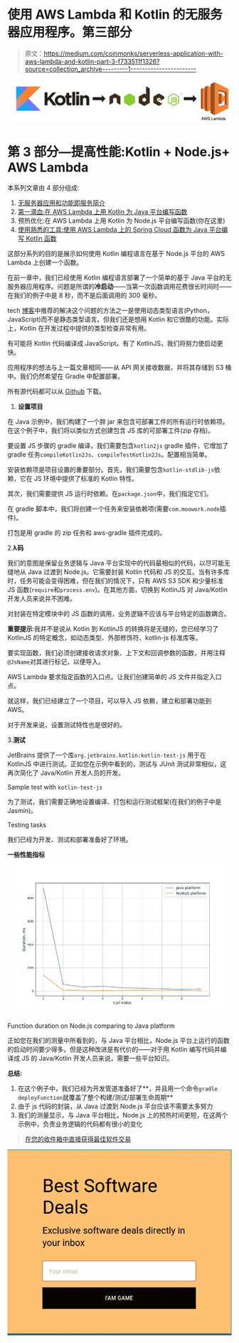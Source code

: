 # 使用 AWS Lambda 和 Kotlin 的无服务器应用程序。第三部分

> 原文：<https://medium.com/coinmonks/serverless-application-with-aws-lambda-and-kotlin-part-3-f733511f1326?source=collection_archive---------1----------------------->

![](img/19180411ab35008409d8ebbd3c3661ca.png)

# 第 3 部分—提高性能:Kotlin + Node.js+ AWS Lambda

本系列文章由 4 部分组成:

1.  [无服务器应用和功能即服务简介](/@sulevsky/serverless-application-with-aws-lambda-and-kotlin-part-1-62d12ce7d64f)
2.  [第一滴血:在 AWS Lambda 上用 Kotlin 为 Java 平台编写函数](/@sulevsky/serverless-application-with-aws-lambda-and-kotlin-part-2-26c06dc62099)
3.  预热优化:在 AWS Lambda 上用 Kotlin 为 Node.js 平台编写函数(你在这里)
4.  [使用熟悉的工具:使用 AWS Lambda 上的 Spring Cloud 函数为 Java 平台编写 Kotlin 函数](/@sulevsky/serverless-application-with-aws-lambda-and-kotlin-part-4-b364f9dfd9cd)

这部分系列的目的是展示如何使用 Kotlin 编程语言在基于 Node.js 平台的 AWS Lambda 上创建一个函数。

在前一章中，我们已经使用 Kotlin 编程语言部署了一个简单的基于 Java 平台的无服务器应用程序。问题是所谓的**冷启动**——当第一次函数调用花费很长时间时——在我们的例子中是 8 秒，而不是后面调用的 300 毫秒。

tech [博客](https://read.acloud.guru/does-coding-language-memory-or-package-size-affect-cold-starts-of-aws-lambda-a15e26d12c76)中推荐的解决这个问题的方法之一是使用动态类型语言(Python，JavaScript)而不是静态类型语言。但我们还是想用 Kotlin 和它很酷的功能。实际上，Kotlin 在开发过程中提供的类型检查非常有用。

有可能将 Kotlin 代码编译成 JavaScript。有了 KotlinJS，我们将努力使启动更快。

应用程序的想法与上一篇文章相同——从 API 网关接收数据，并将其存储到 S3 桶中。我们仍然希望在 Gradle 中配置部署。

所有源代码都可以从 [Github](https://github.com/sulevsky/aws-lambda-java/tree/master/lambda-kotlin-nodejs) 下载。

1.  **设置项目**

在 Java 示例中，我们构建了一个胖 jar 来包含可部署工件的所有运行时依赖项。在这个例子中，我们将以类似方式创建包含 JS 库的可部署工件(zip 存档)。

要设置 JS 步骤的 gradle 编译，我们需要包含`kotlin2js` gradle 插件，它增加了 gradle 任务`compileKotlin2Js`、`compileTestKotlin2Js`。配置相当简单。

安装依赖项是项目设置的重要部分。首先，我们需要包含`kotlin-stdlib-js`依赖，它在 JS 环境中提供了标准的 Kotlin 特性。

其次，我们需要提供 JS 运行时依赖。在`package.json`中，我们指定它们。

在 gradle 脚本中，我们将创建一个任务来安装依赖项(需要`com.moowork.node`插件)。

打包是用 gradle 的 zip 任务和 aws-gradle 插件完成的。

2.**λ码**

我们的意图是保留业务逻辑与 Java 平台实现中的代码最相似的代码，以尽可能无缝地从 Java 过渡到 Node.js。它需要封装 Kotlin 代码和 JS 的交互。当有许多库时，任务可能会变得困难，但在我们的情况下，只有 AWS S3 SDK 和少量标准 JS 函数(`require`和`process.env`)。在其他方面，切换到 KotlinJS 对 Java/Kotlin 开发人员来说并不困难。

对封装在特定模块中的 JS 函数的调用，业务逻辑不应该与平台特定的函数耦合。

**重要提示**:我并不是说从 Kotlin 到 KotlinJS 的转换将是无缝的，您已经学习了 KotlinJS 的特定概念，如动态类型、外部修饰符、kotlin-js 标准库等。

要实现函数，我们必须创建接收请求对象、上下文和回调参数的函数，并用注释`@JsName`对其进行标记，以便导入。

AWS Lambda 要求指定函数的入口点。让我们创建简单的 JS 文件并指定入口点。

就这样，我们已经建立了一个项目，可以导入 JS 依赖，建立和部署功能到 AWS。

对于开发来说，设置测试特性也是很好的。

3.**测试**

JetBrains 提供了一个库`org.jetbrains.kotlin:kotlin-test-js` 用于在 KotlinJS 中进行测试。正如您在示例中看到的，测试与 JUnit 测试非常相似，这再次简化了 Java/Kotlin 开发人员的开发。

Sample test with `kotlin-test-js`

为了测试，我们需要正确地设置编译、打包和运行测试框架(在我们的例子中是 Jasmin)。

Testing tasks

我们已经为开发、测试和部署准备好了环境。

**一些性能指标**

![](img/a00c3587b8eb03f6e43a5672c4ddf669.png)

Function duration on Node.js comparing to Java platform

正如您在我们的测量中所看到的，与 Java 平台相比，Node.js 平台上运行的函数的启动时间要少得多。但是这种改进是有代价的——对于用 Kotlin 编写代码并编译成 JS 的 Java/Kotlin 开发人员来说，需要一些平台知识。

**总结:**

1.  在这个例子中，我们已经为开发管道准备好了**，并且用一个命令`gradle deployFunction`就覆盖了整个构建/测试/部署生命周期**
2.  由于 js 代码的封装，从 Java 过渡到 Node.js 平台应该不需要太多努力
3.  我们的测量显示，与 Java 平台相比，Node.js 上的预热时间更短，在这两个示例中，负责业务逻辑的代码都有很小的变化

> [在您的收件箱中直接获得最佳软件交易](https://coincodecap.com/?utm_source=coinmonks)

[![](img/7c0b3dfdcbfea594cc0ae7d4f9bf6fcb.png)](https://coincodecap.com/?utm_source=coinmonks)